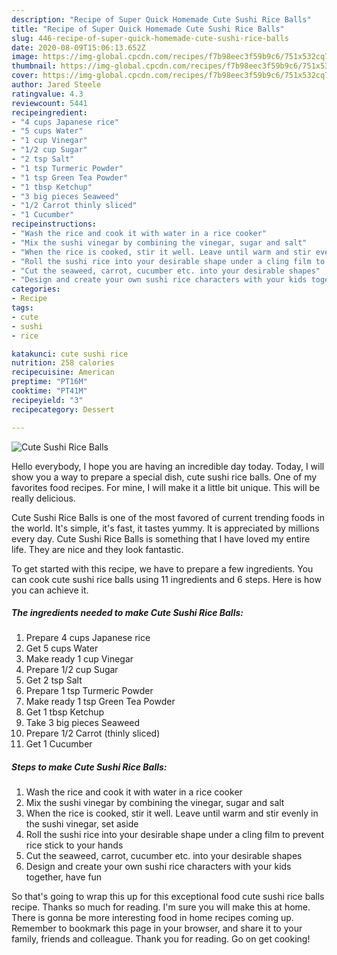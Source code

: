 ```yaml
---
description: "Recipe of Super Quick Homemade Cute Sushi Rice Balls"
title: "Recipe of Super Quick Homemade Cute Sushi Rice Balls"
slug: 446-recipe-of-super-quick-homemade-cute-sushi-rice-balls
date: 2020-08-09T15:06:13.652Z
image: https://img-global.cpcdn.com/recipes/f7b98eec3f59b9c6/751x532cq70/cute-sushi-rice-balls-recipe-main-photo.jpg
thumbnail: https://img-global.cpcdn.com/recipes/f7b98eec3f59b9c6/751x532cq70/cute-sushi-rice-balls-recipe-main-photo.jpg
cover: https://img-global.cpcdn.com/recipes/f7b98eec3f59b9c6/751x532cq70/cute-sushi-rice-balls-recipe-main-photo.jpg
author: Jared Steele
ratingvalue: 4.3
reviewcount: 5441
recipeingredient:
- "4 cups Japanese rice"
- "5 cups Water"
- "1 cup Vinegar"
- "1/2 cup Sugar"
- "2 tsp Salt"
- "1 tsp Turmeric Powder"
- "1 tsp Green Tea Powder"
- "1 tbsp Ketchup"
- "3 big pieces Seaweed"
- "1/2 Carrot thinly sliced"
- "1 Cucumber"
recipeinstructions:
- "Wash the rice and cook it with water in a rice cooker"
- "Mix the sushi vinegar by combining the vinegar, sugar and salt"
- "When the rice is cooked, stir it well. Leave until warm and stir evenly in the sushi vinegar, set aside"
- "Roll the sushi rice into your desirable shape under a cling film to prevent rice stick to your hands"
- "Cut the seaweed, carrot, cucumber etc. into your desirable shapes"
- "Design and create your own sushi rice characters with your kids together, have fun"
categories:
- Recipe
tags:
- cute
- sushi
- rice

katakunci: cute sushi rice 
nutrition: 258 calories
recipecuisine: American
preptime: "PT16M"
cooktime: "PT41M"
recipeyield: "3"
recipecategory: Dessert

---
```



![Cute Sushi Rice Balls](https://img-global.cpcdn.com/recipes/f7b98eec3f59b9c6/751x532cq70/cute-sushi-rice-balls-recipe-main-photo.jpg)

Hello everybody, I hope you are having an incredible day today. Today, I will show you a way to prepare a special dish, cute sushi rice balls. One of my favorites food recipes. For mine, I will make it a little bit unique. This will be really delicious.



Cute Sushi Rice Balls is one of the most favored of current trending foods in the world. It's simple, it's fast, it tastes yummy. It is appreciated by millions every day. Cute Sushi Rice Balls is something that I have loved my entire life. They are nice and they look fantastic.


To get started with this recipe, we have to prepare a few ingredients. You can cook cute sushi rice balls using 11 ingredients and 6 steps. Here is how you can achieve it.

<!--inarticleads1-->

##### The ingredients needed to make Cute Sushi Rice Balls:

1. Prepare 4 cups Japanese rice
1. Get 5 cups Water
1. Make ready 1 cup Vinegar
1. Prepare 1/2 cup Sugar
1. Get 2 tsp Salt
1. Prepare 1 tsp Turmeric Powder
1. Make ready 1 tsp Green Tea Powder
1. Get 1 tbsp Ketchup
1. Take 3 big pieces Seaweed
1. Prepare 1/2 Carrot (thinly sliced)
1. Get 1 Cucumber




<!--inarticleads2-->

##### Steps to make Cute Sushi Rice Balls:

1. Wash the rice and cook it with water in a rice cooker
1. Mix the sushi vinegar by combining the vinegar, sugar and salt
1. When the rice is cooked, stir it well. Leave until warm and stir evenly in the sushi vinegar, set aside
1. Roll the sushi rice into your desirable shape under a cling film to prevent rice stick to your hands
1. Cut the seaweed, carrot, cucumber etc. into your desirable shapes
1. Design and create your own sushi rice characters with your kids together, have fun




So that's going to wrap this up for this exceptional food cute sushi rice balls recipe. Thanks so much for reading. I'm sure you will make this at home. There is gonna be more interesting food in home recipes coming up. Remember to bookmark this page in your browser, and share it to your family, friends and colleague. Thank you for reading. Go on get cooking!
